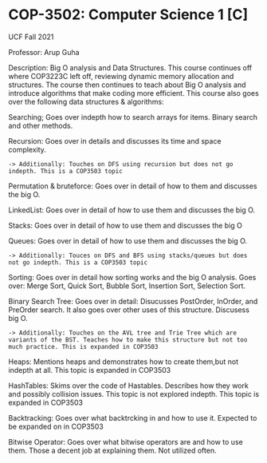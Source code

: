 # COP-3502: Computer Science 1 [C]
UCF Fall 2021

Professor: Arup Guha


Description: Big O analysis and Data Structures. This course continues off where COP3223C left off, reviewing dynamic memory allocation and structures. The course then continues to teach about Big O analysis and introduce algorithms that make coding more efficient. This course also goes over the following data structures & algorithms:
  
  Searching; Goes over indepth how to search arrays for items. Binary search and other methods.
  
  
  Recursion: Goes over in details and discusses its time and space complexity.
  
    -> Additionally: Touches on DFS using recursion but does not go indepth. This is a COP3503 topic
  
  Permutation & bruteforce: Goes over in detail of how to them and discusses the big O.
  
  LinkedList: Goes over in detail of how to use them and discusses the big O.
  
  Stacks: Goes over in detail of how to use them and discusses the big O
  
  Queues: Goes over in detail of how to use them and discusses the big O.
  
    -> Additionally: Touces on DFS and BFS using stacks/queues but does not go indepth. This is a COP3503 topic
  
  Sorting: Goes over in detail how sorting works and the big O analysis. Goes over: Merge Sort, Quick Sort, Bubble Sort, Insertion Sort, Selection Sort.
  
  
  Binary Search Tree: Goes over in detail: Disucusses PostOrder, InOrder, and PreOrder search. It also goes over other uses of this structure. Discusess big O.
  
    -> Additionally: Touches on the AVL tree and Trie Tree which are variants of the BST. Teaches how to make this structure but not too much practice. This is expanded in COP3503 
    
  Heaps: Mentions heaps and demonstrates how to create them,but not indepth at all. This topic is expanded in COP3503
  
  HashTables: Skims over the code of Hastables. Describes how they work and possibly collision issues. This topic is not explored indepth. This topic is expanded in COP3503
  
  Backtracking: Goes over what backtrcking in and how to use it. Expected to be expanded on in COP3503
  
  Bitwise Operator: Goes over what bitwise operators are and how to use them. Those a decent job at explaining them. Not utilized often.
 
  
  

